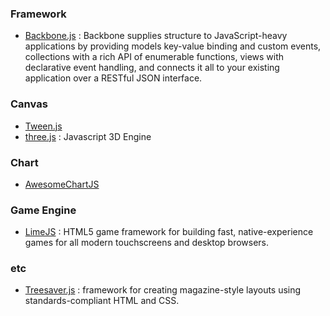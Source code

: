 ### Framework
- [Backbone.js](https://github.com/documentcloud/backbone) : Backbone supplies structure to JavaScript-heavy applications by providing models key-value binding and custom events, collections with a rich API of enumerable functions, views with declarative event handling, and connects it all to your existing application over a RESTful JSON interface.

### Canvas
- [Tween.js](https://github.com/sole/tween.js)
- [three.js](https://github.com/mrdoob/three.js) : Javascript 3D Engine

### Chart
- [AwesomeChartJS](http://cyberpython.github.com/AwesomeChartJS/)

### Game Engine
- [LimeJS](http://www.limejs.com/) : HTML5 game framework for building fast, native-experience games for all modern touchscreens and desktop browsers.

### etc
- [Treesaver.js](http://treesaverjs.com/) : framework for creating magazine-style layouts using standards-compliant HTML and CSS.